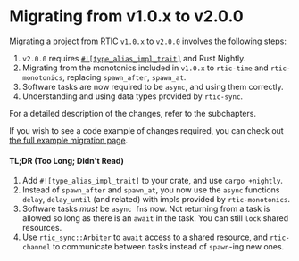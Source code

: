 # Migrating from v1.0.x to v2.0.0

Migrating a project from RTIC `v1.0.x` to `v2.0.0` involves the following steps:

1. `v2.0.0` requires [`#![type_alias_impl_trait]`](https://github.com/rust-lang/rust/issues/63063) and Rust Nightly.
2. Migrating from the monotonics included in `v1.0.x` to `rtic-time` and `rtic-monotonics`, replacing `spawn_after`, `spawn_at`.
3. Software tasks are now required to be `async`, and using them correctly.
4. Understanding and using data types provided by `rtic-sync`.

For a detailed description of the changes, refer to the subchapters.

If you wish to see a code example of changes required, you can check out [the full example migration page](./migration_v2/complete_example.md).

#### TL;DR (Too Long; Didn't Read)
1. Add `#![type_alias_impl_trait]` to your crate, and use `cargo +nightly`.
2. Instead of `spawn_after` and `spawn_at`, you now use the `async` functions `delay`, `delay_until` (and related) with impls provided by `rtic-monotonics`.
3. Software tasks _must_ be `async fn`s now. Not returning from a task is allowed so long as there is an `await` in the task. You can still `lock` shared resources.
4. Use `rtic_sync::Arbiter` to `await` access to a shared resource, and `rtic-channel` to communicate between tasks instead of `spawn`-ing new ones.
